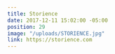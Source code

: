 ```yaml
---
title: Storience
date: 2017-12-11 15:02:00 -05:00
position: 29
image: "/uploads/STORIENCE.jpg"
link: https://storience.com
---
```


